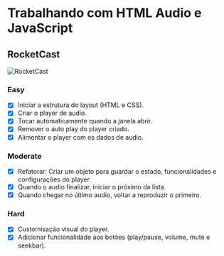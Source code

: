 # Trabalhando com HTML Audio e JavaScript

## RocketCast

![RocketCast](https://user-images.githubusercontent.com/40339324/66724560-b6268f80-edfd-11e9-84cd-ca9d94924ed9.jpg)

### Easy

- [x] Iniciar a estrutura do layout (HTML e CSS).
- [x] Criar o player de audio.
- [x] Tocar automaticamente quando a janela abrir.
- [x] Remover o auto play do player criado.
- [x] Alimentar o player com os dados de audio.

### Moderate

- [x] Refatorar: Criar um objeto para guardar o estado, funcionalidades e configurações do player.
- [x] Quando o audio finalizar, iniciar o próximo da lista.
- [x] Quando chegar no último audio, voltar a reproduzir o primeiro.

### Hard

- [x] Customisação visual do player.
- [x] Adicionar funcionalidade aos botões (play/pause, volume, mute e seekbar).
